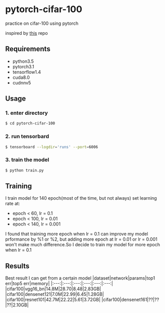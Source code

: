 # pytorch-cifar-100

practice on cifar-100 using pytorch


inspired by [this](https://github.com/kuangliu/pytorch-cifar) repo

## Requirements
- python3.5
- pytorch3.1
- tensorflow1.4
- cuda8.0
- cudnnv5

## Usage

### 1. enter directory
```bash
$ cd pytorch-cifar-100
```

### 2. run tensorbard
```bash
$ tensorboard --logdir='runs' --port=6006
```
### 3. train the model
```bash
$ python train.py
```
## Training
I train model for 140 epoch(most of the time, but not always)
set learning rate at:
- epoch < 60, lr = 0.1
- epoch < 100, lr = 0.01
- epoch < 140, lr = 0.001

I found that training more epoch when lr = 0.1 can improve
my model prformance by %1 or %2, but adding more epoch at lr = 0.01
or lr = 0.001 won't make much difference.So I decide to train my
model for more epoch when lr = 0.1

## Results
Best result I can get from a certain model
|dataset|network|params|top1 err|top5 err|memory|
|:---:|:---:|:---:|:---:|:---:|:---:|
|cifar100|vgg16_bn|14.8M|28.70|8.48|2.83GB|
|cifar100|densenet121|7.0M|22.99|6.45|1.28GB|
|cifar100|resnet101|42.7M|22.22|5.61|3.72GB|
|cifar100|densenet161|??|??|??|2.10GB|

